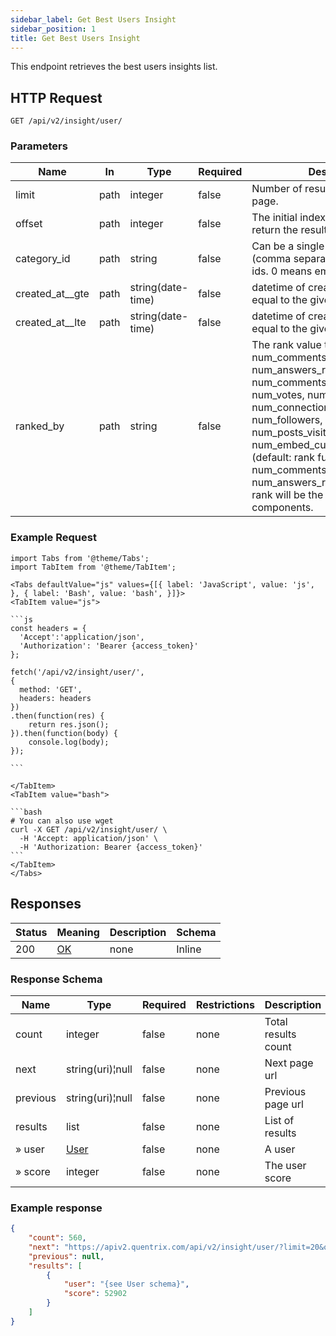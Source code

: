 ```yaml
---
sidebar_label: Get Best Users Insight
sidebar_position: 1
title: Get Best Users Insight
---
```


This endpoint retrieves the best users insights list.

## HTTP Request

`GET /api/v2/insight/user/`

### Parameters

|Name|In|Type|Required|Description|
|---|---|---|---|---|
|limit|path|integer|false|Number of results to return per page.|
|offset|path|integer|false|The initial index from which to return the results.|
| category_id     |path| string          |false| Can be a single category id or list (comma separated) of categories ids. 0 means empty (no category).                                                                                                       |
|created_at__gte|path|string(date-time)|false|datetime of creation(greater than or equal to the given value)|
|created_at__lte|path|string(date-time)|false|datetime of creation(less than or equal to the given value)|
| ranked_by       |path| string           |false| The rank value to use: num_posts, num_comments, num_answers_received, num_comments_received, num_votes, num_votes_received, num_connections, num_followings, num_followers, num_shares, num_posts_visits, num_embed_custom_click_received (default: rank function). If a list (eg: num_comments, num_answers_received) the final rank will be the sum of the list components. |

### Example Request

````mdx-code-block
import Tabs from '@theme/Tabs';
import TabItem from '@theme/TabItem';

<Tabs defaultValue="js" values={[{ label: 'JavaScript', value: 'js', }, { label: 'Bash', value: 'bash', }]}>
<TabItem value="js">

```js
const headers = {
  'Accept':'application/json',
  'Authorization': 'Bearer {access_token}'
};

fetch('/api/v2/insight/user/',
{
  method: 'GET',
  headers: headers
})
.then(function(res) {
    return res.json();
}).then(function(body) {
    console.log(body);
});

```

</TabItem>
<TabItem value="bash">

```bash
# You can also use wget
curl -X GET /api/v2/insight/user/ \
  -H 'Accept: application/json' \
  -H 'Authorization: Bearer {access_token}'
```
</TabItem>
</Tabs>
````

## Responses

|Status|Meaning|Description|Schema|
|---|---|---|---|
|200|[OK](https://tools.ietf.org/html/rfc7231#section-6.3.1)|none|Inline|

### Response Schema

|Name|Type|Required|Restrictions|Description|
|--|---|---|---|---|
|count|integer|false|none|Total results count|
|next|string(uri)¦null|false|none|Next page url|
|previous|string(uri)¦null|false|none|Previous page url|
|results|list|false|none|List of results|
|» user|[User](/docs/apireference/v2/schemas/user)|false|none|A user|
|» score|integer|false|none|The user score|

### Example response

```json
{
    "count": 560,
    "next": "https://apiv2.quentrix.com/api/v2/insight/user/?limit=20&offset=20",
    "previous": null,
    "results": [
        {
            "user": "{see User schema}",
            "score": 52902
        }
    ]
}
```




